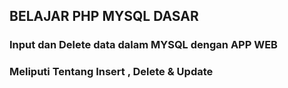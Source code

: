 <h2>BELAJAR PHP MYSQL DASAR</h2>

<h3>Input dan Delete data dalam MYSQL dengan APP WEB</h3>
 <h3> Meliputi Tentang Insert , Delete & Update </h3>
